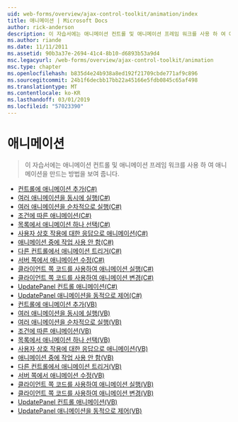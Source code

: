 ```yaml
---
uid: web-forms/overview/ajax-control-toolkit/animation/index
title: 애니메이션 | Microsoft Docs
author: rick-anderson
description: 이 자습서에는 애니메이션 컨트롤 및 애니메이션 프레임 워크를 사용 하 여 애니메이션을 만드는 방법을 보여 줍니다.
ms.author: riande
ms.date: 11/11/2011
ms.assetid: 90b3a37e-2694-41c4-8b10-d6893b53a9d4
msc.legacyurl: /web-forms/overview/ajax-control-toolkit/animation
msc.type: chapter
ms.openlocfilehash: b835d4e24b938a8ed192f21709cbde771af9c896
ms.sourcegitcommit: 24b1f6decbb17bb22a45166e5fdb0845c65af498
ms.translationtype: MT
ms.contentlocale: ko-KR
ms.lasthandoff: 03/01/2019
ms.locfileid: "57023390"
---
```

<a name="animation"></a>애니메이션
====================
> 이 자습서에는 애니메이션 컨트롤 및 애니메이션 프레임 워크를 사용 하 여 애니메이션을 만드는 방법을 보여 줍니다.


- [컨트롤에 애니메이션 추가(C#)](adding-animation-to-a-control-cs.md)
- [여러 애니메이션을 동시에 실행(C#)](executing-several-animations-at-the-same-time-cs.md)
- [여러 애니메이션을 순차적으로 실행(C#)](executing-several-animations-after-each-other-cs.md)
- [조건에 따른 애니메이션(C#)](animation-depending-on-a-condition-cs.md)
- [목록에서 애니메이션 하나 선택(C#)](picking-one-animation-out-of-a-list-cs.md)
- [사용자 상호 작용에 대한 응답으로 애니메이션(C#)](animating-in-response-to-user-interaction-cs.md)
- [애니메이션 중에 작업 사용 안 함(C#)](disabling-actions-during-animation-cs.md)
- [다른 컨트롤에서 애니메이션 트리거(C#)](triggering-an-animation-in-another-control-cs.md)
- [서버 쪽에서 애니메이션 수정(C#)](modifying-animations-from-the-server-side-cs.md)
- [클라이언트 쪽 코드를 사용하여 애니메이션 실행(C#)](executing-animations-using-client-side-code-cs.md)
- [클라이언트 쪽 코드를 사용하여 애니메이션 변경(C#)](changing-an-animation-using-client-side-code-cs.md)
- [UpdatePanel 컨트롤 애니메이션(C#)](animating-an-updatepanel-control-cs.md)
- [UpdatePanel 애니메이션을 동적으로 제어(C#)](dynamically-controlling-updatepanel-animations-cs.md)
- [컨트롤에 애니메이션 추가(VB)](adding-animation-to-a-control-vb.md)
- [여러 애니메이션을 동시에 실행(VB)](executing-several-animations-at-the-same-time-vb.md)
- [여러 애니메이션을 순차적으로 실행(VB)](executing-several-animations-after-each-other-vb.md)
- [조건에 따른 애니메이션(VB)](animation-depending-on-a-condition-vb.md)
- [목록에서 애니메이션 하나 선택(VB)](picking-one-animation-out-of-a-list-vb.md)
- [사용자 상호 작용에 대한 응답으로 애니메이션(VB)](animating-in-response-to-user-interaction-vb.md)
- [애니메이션 중에 작업 사용 안 함(VB)](disabling-actions-during-animation-vb.md)
- [다른 컨트롤에서 애니메이션 트리거(VB)](triggering-an-animation-in-another-control-vb.md)
- [서버 쪽에서 애니메이션 수정(VB)](modifying-animations-from-the-server-side-vb.md)
- [클라이언트 쪽 코드를 사용하여 애니메이션 실행(VB)](executing-animations-using-client-side-code-vb.md)
- [클라이언트 쪽 코드를 사용하여 애니메이션 변경(VB)](changing-an-animation-using-client-side-code-vb.md)
- [UpdatePanel 컨트롤 애니메이션(VB)](animating-an-updatepanel-control-vb.md)
- [UpdatePanel 애니메이션을 동적으로 제어(VB)](dynamically-controlling-updatepanel-animations-vb.md)
